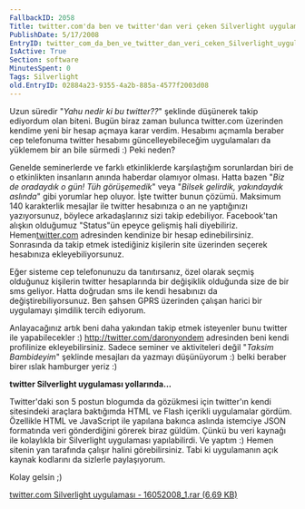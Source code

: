 ```yaml
---
FallbackID: 2058
Title: twitter.com'da ben ve twitter'dan veri çeken Silverlight uygulamam
PublishDate: 5/17/2008
EntryID: twitter_com_da_ben_ve_twitter_dan_veri_ceken_Silverlight_uygulamam
IsActive: True
Section: software
MinutesSpent: 0
Tags: Silverlight
old.EntryID: 02884a23-9355-4a2b-885a-4577f2003d08
---
```

Uzun süredir "*Yahu nedir ki bu twitter??*" şeklinde düşünerek takip
ediyordum olan biteni. Bugün biraz zaman bulunca twitter.com üzerinden
kendime yeni bir hesap açmaya karar verdim. Hesabımı açmamla beraber cep
telefonuma twitter hesabımı güncelleyebileceğim uygulamaları da yüklemem
bir an bile sürmedi :) Peki neden?

Genelde seminerlerde ve farklı etkinliklerde karşılaştığım sorunlardan
biri de o etkinlikten insanların anında haberdar olamıyor olması. Hatta
bazen "*Biz de oradaydık o gün! Tüh görüşemedik*" veya "*Bilsek
gelirdik, yakındaydık aslında*" gibi yorumlar hep oluyor. İşte twitter
bunun çözümü. Maksimum 140 karakterlik mesajlar ile twitter hesabınıza o
an ne yaptığınızı yazıyorsunuz, böylece arkadaşlarınız sizi takip
edebiliyor. Facebook'tan alışkın olduğumuz "Status"ün epeyce gelişmiş
hali diyebiliriz. Hemen[twitter.com](twitter.com) adresinden kendinize
bir hesap edinebilirsiniz. Sonrasında da takip etmek istediğiniz
kişilerin site üzerinden seçerek hesabınıza ekleyebiliyorsunuz.

Eğer sisteme cep telefonunuzu da tanıtırsanız, özel olarak seçmiş
olduğunuz kişilerin twitter hesaplarında bir değişiklik olduğunda size
de bir sms geliyor. Hatta doğrudan sms ile kendi hesabınızı da
değiştirebiliyorsunuz. Ben şahsen GPRS üzerinden çalışan harici bir
uygulamayı şimdilik tercih ediyorum.

Anlayacağınız artık beni daha yakından takip etmek isteyenler bunu
twitter ile yapabilecekler :) <http://twitter.com/daronyondem>
adresinden beni kendi profilinize ekleyebilirsiniz. Sadece seminer ve
aktiviteleri değil "*Taksim Bambideyim*" şeklinde mesajları da yazmayı
düşünüyorum :) belki beraber birer ıslak hamburger yeriz :)

**twitter Silverlight uygulaması yollarında...**

Twitter'daki son 5 postun blogumda da gözükmesi için twitter'ın kendi
sitesindeki araçlara baktığımda HTML ve Flash içerikli uygulamalar
gördüm. Özellikle HTML ve JavaScript ile yapılana bakınca aslında
istemciye JSON formatında veri gönderdiğini görerek biraz güldüm. Çünkü
bu veri kaynağı ile kolaylıkla bir Silverlight uygulaması yapılabilirdi.
Ve yaptım :) Hemen sitenin yan tarafında çalışır halini görebilirsiniz.
Tabi ki uygulamanın açık kaynak kodlarını da sizlerle paylaşıyorum.

Kolay gelsin ;)

[twitter.com Silverlight uygulaması - 16052008\_1.rar (6,69
KB)](http://cdn.daron.yondem.com/assets/2058/16052008_1.rar)


